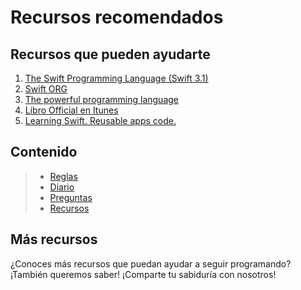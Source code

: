 # Recursos recomendados

## Recursos que pueden ayudarte
1. [The Swift Programming Language (Swift 3.1)](https://developer.apple.com/library/content/documentation/Swift/Conceptual/Swift_Programming_Language/TheBasics.html#//apple_ref/doc/uid/TP40014097-CH5-ID309)
2. [Swift ORG](https://swift.org/)
3. [The powerful programming language](https://developer.apple.com/swift/)
4. [Libro Official en Itunes](https://itunes.apple.com/es/book/the-swift-programming-language-swift-3-1/id881256329?mt=11&ign-mpt=uo%3D4)
5. [Learning Swift. Reusable apps code.](https://github.com/CarlosEngr/Swift)


## Contenido

> - [Reglas](https://github.com/juanmorillios/SwiftCodingFor80Days/blob/master/Reglas)
> - [Diario](https://github.com/juanmorillios/SwiftCodingFor80Days/blob/master/Mi-Diario) 
> - [Preguntas](https://github.com/juanmorillios/SwiftCodingFor80Days/blob/master/Preguntas)
> - [Recursos](https://github.com/juanmorillios/SwiftCodingFor80Days/edit/master/Recursos)

## Más recursos

¿Conoces más recursos que puedan ayudar a seguir programando? ¡También queremos saber! ¡Comparte tu sabiduría con nosotros!
